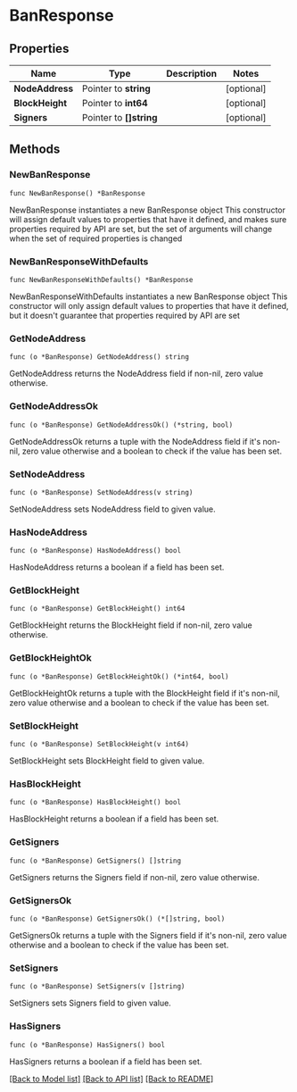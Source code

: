 # BanResponse

## Properties

Name | Type | Description | Notes
------------ | ------------- | ------------- | -------------
**NodeAddress** | Pointer to **string** |  | [optional] 
**BlockHeight** | Pointer to **int64** |  | [optional] 
**Signers** | Pointer to **[]string** |  | [optional] 

## Methods

### NewBanResponse

`func NewBanResponse() *BanResponse`

NewBanResponse instantiates a new BanResponse object
This constructor will assign default values to properties that have it defined,
and makes sure properties required by API are set, but the set of arguments
will change when the set of required properties is changed

### NewBanResponseWithDefaults

`func NewBanResponseWithDefaults() *BanResponse`

NewBanResponseWithDefaults instantiates a new BanResponse object
This constructor will only assign default values to properties that have it defined,
but it doesn't guarantee that properties required by API are set

### GetNodeAddress

`func (o *BanResponse) GetNodeAddress() string`

GetNodeAddress returns the NodeAddress field if non-nil, zero value otherwise.

### GetNodeAddressOk

`func (o *BanResponse) GetNodeAddressOk() (*string, bool)`

GetNodeAddressOk returns a tuple with the NodeAddress field if it's non-nil, zero value otherwise
and a boolean to check if the value has been set.

### SetNodeAddress

`func (o *BanResponse) SetNodeAddress(v string)`

SetNodeAddress sets NodeAddress field to given value.

### HasNodeAddress

`func (o *BanResponse) HasNodeAddress() bool`

HasNodeAddress returns a boolean if a field has been set.

### GetBlockHeight

`func (o *BanResponse) GetBlockHeight() int64`

GetBlockHeight returns the BlockHeight field if non-nil, zero value otherwise.

### GetBlockHeightOk

`func (o *BanResponse) GetBlockHeightOk() (*int64, bool)`

GetBlockHeightOk returns a tuple with the BlockHeight field if it's non-nil, zero value otherwise
and a boolean to check if the value has been set.

### SetBlockHeight

`func (o *BanResponse) SetBlockHeight(v int64)`

SetBlockHeight sets BlockHeight field to given value.

### HasBlockHeight

`func (o *BanResponse) HasBlockHeight() bool`

HasBlockHeight returns a boolean if a field has been set.

### GetSigners

`func (o *BanResponse) GetSigners() []string`

GetSigners returns the Signers field if non-nil, zero value otherwise.

### GetSignersOk

`func (o *BanResponse) GetSignersOk() (*[]string, bool)`

GetSignersOk returns a tuple with the Signers field if it's non-nil, zero value otherwise
and a boolean to check if the value has been set.

### SetSigners

`func (o *BanResponse) SetSigners(v []string)`

SetSigners sets Signers field to given value.

### HasSigners

`func (o *BanResponse) HasSigners() bool`

HasSigners returns a boolean if a field has been set.


[[Back to Model list]](../README.md#documentation-for-models) [[Back to API list]](../README.md#documentation-for-api-endpoints) [[Back to README]](../README.md)



